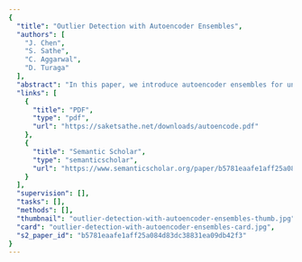 ```yaml
---
{
  "title": "Outlier Detection with Autoencoder Ensembles",
  "authors": [
    "J. Chen",
    "S. Sathe",
    "C. Aggarwal",
    "D. Turaga"
  ],
  "abstract": "In this paper, we introduce autoencoder ensembles for unsupervised outlier detection. One problem with neural networks is that they are sensitive to noise and often require large data sets to work robustly, while increasing data size makes them slow. As a result, there are only a few existing works in the literature on the use of neural networks in outlier detection. This paper shows that neural networks can be a very competitive technique to other existing methods. The basic idea is to randomly vary on the connectivity architecture of the autoencoder to obtain significantly better performance. Furthermore, we combine this technique with an adaptive sampling method to make our approach more efficient and effective. Experimental results comparing the proposed approach with state-of-theart detectors are presented on several benchmark data sets showing the accuracy of our approach.",
  "links": [
    {
      "title": "PDF",
      "type": "pdf",
      "url": "https://saketsathe.net/downloads/autoencode.pdf"
    },
    {
      "title": "Semantic Scholar",
      "type": "semanticscholar",
      "url": "https://www.semanticscholar.org/paper/b5781eaafe1aff25a084d83dc38831ea09db42f3"
    }
  ],
  "supervision": [],
  "tasks": [],
  "methods": [],
  "thumbnail": "outlier-detection-with-autoencoder-ensembles-thumb.jpg",
  "card": "outlier-detection-with-autoencoder-ensembles-card.jpg",
  "s2_paper_id": "b5781eaafe1aff25a084d83dc38831ea09db42f3"
}
---
```


